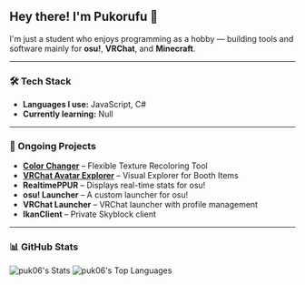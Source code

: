 ## Hey there! I'm Pukorufu 👋

I'm just a student who enjoys programming as a hobby — building tools and software mainly for **osu!**, **VRChat**, and **Minecraft**.

---

### 🛠️ Tech Stack

- **Languages I use:** JavaScript, C#
- **Currently learning:** Null

---

### 🚧 Ongoing Projects

- [**Color Changer**](https://pukorufu.booth.pm/items/6519471) – Flexible Texture Recoloring Tool
- [**VRChat Avatar Explorer**](https://pukorufu.booth.pm/items/6372968) – Visual Explorer for Booth Items
- **RealtimePPUR** – Displays real-time stats for osu!
- **osu! Launcher** – A custom launcher for osu!
- **VRChat Launcher** – VRChat launcher with profile management
- **IkanClient** – Private Skyblock client

---

### 📊 GitHub Stats

![puk06's Stats](https://github-readme-stats.vercel.app/api?username=puk06&theme=react&show_icons=true&hide_border=true&count_private=true)  ![puk06's Top Languages](https://github-readme-stats.vercel.app/api/top-langs/?username=puk06&theme=react&show_icons=true&hide_border=true&layout=compact)
